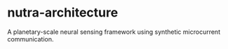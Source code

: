 # nutra-architecture
A planetary-scale neural sensing framework using synthetic microcurrent communication.
